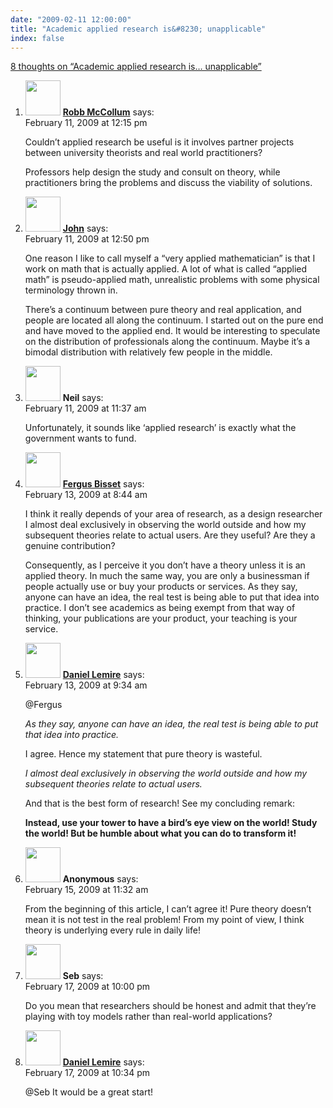 ```yaml
---
date: "2009-02-11 12:00:00"
title: "Academic applied research is&#8230; unapplicable"
index: false
---
```


[8 thoughts on &ldquo;Academic applied research is&#8230; unapplicable&rdquo;](/lemire/blog/2009/02-11-academic-applied-research-is-unapplicable)

<ol class="comment-list">
<li id="comment-50623" class="comment even thread-even depth-1">
<div class="comment-author vcard">
<img alt src="https://secure.gravatar.com/avatar/c411dda82bc3012b065d3bdd5b05e45b?s=56&#038;d=mm&#038;r=g" srcset="https://secure.gravatar.com/avatar/c411dda82bc3012b065d3bdd5b05e45b?s=112&#038;d=mm&#038;r=g 2x" class="avatar avatar-56 photo" height="56" width="56" decoding="async" /> <b class="fn"><a href="https://robblogva.wordpress.com/" class="url" rel="ugc external nofollow">Robb McCollum</a></b> <span class="says">says:</span> </div>
<div class="comment-metadata"><time datetime="2009-02-11T12:15:45+00:00">February 11, 2009 at 12:15 pm</time></a> </div>
<div class="comment-content">
<p>Couldn&rsquo;t applied research be useful is it involves partner projects between university theorists and real world practitioners?</p>
<p>Professors help design the study and consult on theory, while practitioners bring the problems and discuss the viability of solutions.</p>
</div>
</li>
<li id="comment-50624" class="comment odd alt thread-odd thread-alt depth-1">
<div class="comment-author vcard">
<img alt src="https://secure.gravatar.com/avatar/a7f4f9dcbbf1d46d660b0a6c98435751?s=56&#038;d=mm&#038;r=g" srcset="https://secure.gravatar.com/avatar/a7f4f9dcbbf1d46d660b0a6c98435751?s=112&#038;d=mm&#038;r=g 2x" class="avatar avatar-56 photo" height="56" width="56" decoding="async" /> <b class="fn"><a href="http://www.johndcook.com/blog/" class="url" rel="ugc external nofollow">John</a></b> <span class="says">says:</span> </div>
<div class="comment-metadata"><time datetime="2009-02-11T12:50:54+00:00">February 11, 2009 at 12:50 pm</time></a> </div>
<div class="comment-content">
<p>One reason I like to call myself a &ldquo;very applied mathematician&rdquo; is that I work on math that is actually applied. A lot of what is called &ldquo;applied math&rdquo; is pseudo-applied math, unrealistic problems with some physical terminology thrown in. </p>
<p>There&rsquo;s a continuum between pure theory and real application, and people are located all along the continuum. I started out on the pure end and have moved to the applied end. It would be interesting to speculate on the distribution of professionals along the continuum. Maybe it&rsquo;s a bimodal distribution with relatively few people in the middle.</p>
</div>
</li>
<li id="comment-50622" class="comment even thread-even depth-1">
<div class="comment-author vcard">
<img alt src="https://secure.gravatar.com/avatar/b6af945494dac892fb05b471e1fb5e80?s=56&#038;d=mm&#038;r=g" srcset="https://secure.gravatar.com/avatar/b6af945494dac892fb05b471e1fb5e80?s=112&#038;d=mm&#038;r=g 2x" class="avatar avatar-56 photo" height="56" width="56" loading="lazy" decoding="async" /> <b class="fn">Neil</b> <span class="says">says:</span> </div>
<div class="comment-metadata"><time datetime="2009-02-11T11:37:05+00:00">February 11, 2009 at 11:37 am</time></a> </div>
<div class="comment-content">
<p>Unfortunately, it sounds like &lsquo;applied research&rsquo; is exactly what the government wants to fund.</p>
</div>
</li>
<li id="comment-50627" class="comment odd alt thread-odd thread-alt depth-1">
<div class="comment-author vcard">
<img alt src="https://secure.gravatar.com/avatar/1d5ae217964c310dcc7058d7ecc13148?s=56&#038;d=mm&#038;r=g" srcset="https://secure.gravatar.com/avatar/1d5ae217964c310dcc7058d7ecc13148?s=112&#038;d=mm&#038;r=g 2x" class="avatar avatar-56 photo" height="56" width="56" loading="lazy" decoding="async" /> <b class="fn"><a href="http://www.fergusbisset.com/" class="url" rel="ugc external nofollow">Fergus Bisset</a></b> <span class="says">says:</span> </div>
<div class="comment-metadata"><time datetime="2009-02-13T08:44:11+00:00">February 13, 2009 at 8:44 am</time></a> </div>
<div class="comment-content">
<p>I think it really depends of your area of research, as a design researcher I almost deal exclusively in observing the world outside and how my subsequent theories relate to actual users. Are they useful? Are they a genuine contribution? </p>
<p>Consequently, as I perceive it you don&rsquo;t have a theory unless it is an applied theory. In much the same way, you are only a businessman if people actually use or buy your products or services. As they say, anyone can have an idea, the real test is being able to put that idea into practice. I don&rsquo;t see academics as being exempt from that way of thinking, your publications are your product, your teaching is your service.</p>
</div>
</li>
<li id="comment-50628" class="comment byuser comment-author-lemire bypostauthor even thread-even depth-1">
<div class="comment-author vcard">
<img alt src="https://secure.gravatar.com/avatar/2ca999bef9535950f5b84281a4dab006?s=56&#038;d=mm&#038;r=g" srcset="https://secure.gravatar.com/avatar/2ca999bef9535950f5b84281a4dab006?s=112&#038;d=mm&#038;r=g 2x" class="avatar avatar-56 photo" height="56" width="56" loading="lazy" decoding="async" /> <b class="fn"><a href="https://lemire.me/blog/" class="url" rel="ugc">Daniel Lemire</a></b> <span class="says">says:</span> </div>
<div class="comment-metadata"><time datetime="2009-02-13T09:34:48+00:00">February 13, 2009 at 9:34 am</time></a> </div>
<div class="comment-content">
<p>@Fergus</p>
<p><i>As they say, anyone can have an idea, the real test is being able to put that idea into practice.</i></p>
<p>I agree. Hence my statement that pure theory is wasteful.</p>
<p><i>I almost deal exclusively in observing the world outside and how my subsequent theories relate to actual users.</i></p>
<p>And that is the best form of research! See my concluding remark: </p>
<p><strong>Instead, use your tower to have a bird&rsquo;s eye view on the world! Study the world! But be humble about what you can do to transform it!</strong></p>
</div>
</li>
<li id="comment-50633" class="comment odd alt thread-odd thread-alt depth-1">
<div class="comment-author vcard">
<img alt src="https://secure.gravatar.com/avatar/?s=56&#038;d=mm&#038;r=g" srcset="https://secure.gravatar.com/avatar/?s=112&#038;d=mm&#038;r=g 2x" class="avatar avatar-56 photo avatar-default" height="56" width="56" loading="lazy" decoding="async" /> <b class="fn">Anonymous</b> <span class="says">says:</span> </div>
<div class="comment-metadata"><time datetime="2009-02-15T11:32:55+00:00">February 15, 2009 at 11:32 am</time></a> </div>
<div class="comment-content">
<p>From the beginning of this article, I can&rsquo;t agree it! Pure theory doesn&rsquo;t mean it is not test in the real problem! From my point of view, I think theory is underlying every rule in daily life!</p>
</div>
</li>
<li id="comment-50650" class="comment even thread-even depth-1">
<div class="comment-author vcard">
<img alt src="https://secure.gravatar.com/avatar/759df147ec7c907add0636763fba8cdd?s=56&#038;d=mm&#038;r=g" srcset="https://secure.gravatar.com/avatar/759df147ec7c907add0636763fba8cdd?s=112&#038;d=mm&#038;r=g 2x" class="avatar avatar-56 photo" height="56" width="56" loading="lazy" decoding="async" /> <b class="fn">Seb</b> <span class="says">says:</span> </div>
<div class="comment-metadata"><time datetime="2009-02-17T22:00:19+00:00">February 17, 2009 at 10:00 pm</time></a> </div>
<div class="comment-content">
<p>Do you mean that researchers should be honest and admit that they&rsquo;re playing with toy models rather than real-world applications?</p>
</div>
</li>
<li id="comment-50652" class="comment byuser comment-author-lemire bypostauthor odd alt thread-odd thread-alt depth-1">
<div class="comment-author vcard">
<img alt src="https://secure.gravatar.com/avatar/2ca999bef9535950f5b84281a4dab006?s=56&#038;d=mm&#038;r=g" srcset="https://secure.gravatar.com/avatar/2ca999bef9535950f5b84281a4dab006?s=112&#038;d=mm&#038;r=g 2x" class="avatar avatar-56 photo" height="56" width="56" loading="lazy" decoding="async" /> <b class="fn"><a href="https://lemire.me/blog/" class="url" rel="ugc">Daniel Lemire</a></b> <span class="says">says:</span> </div>
<div class="comment-metadata"><time datetime="2009-02-17T22:34:35+00:00">February 17, 2009 at 10:34 pm</time></a> </div>
<div class="comment-content">
<p>@Seb It would be a great start!</p>
</div>
</li>
</ol>
